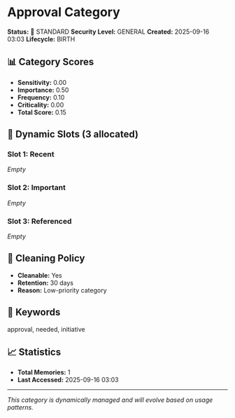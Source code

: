 # Approval Category

**Status:** 📂 STANDARD
**Security Level:** GENERAL
**Created:** 2025-09-16 03:03
**Lifecycle:** BIRTH

## 📊 Category Scores
- **Sensitivity:** 0.00
- **Importance:** 0.50
- **Frequency:** 0.10
- **Criticality:** 0.00
- **Total Score:** 0.15

## 🎯 Dynamic Slots (3 allocated)

### Slot 1: Recent
_Empty_

### Slot 2: Important
_Empty_

### Slot 3: Referenced
_Empty_


## 🔧 Cleaning Policy
- **Cleanable:** Yes
- **Retention:** 30 days
- **Reason:** Low-priority category

## 📝 Keywords
approval, needed, initiative

## 📈 Statistics
- **Total Memories:** 1
- **Last Accessed:** 2025-09-16 03:03

---
*This category is dynamically managed and will evolve based on usage patterns.*
